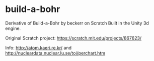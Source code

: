 # build-a-bohr
Derivative of Build-a-Bohr by beckerr on Scratch
Built in the Unity 3d engine.

Original Scratch project: https://scratch.mit.edu/projects/867623/

Info: http://atom.kaeri.re.kr/ and http://nucleardata.nuclear.lu.se/toi/perchart.htm

